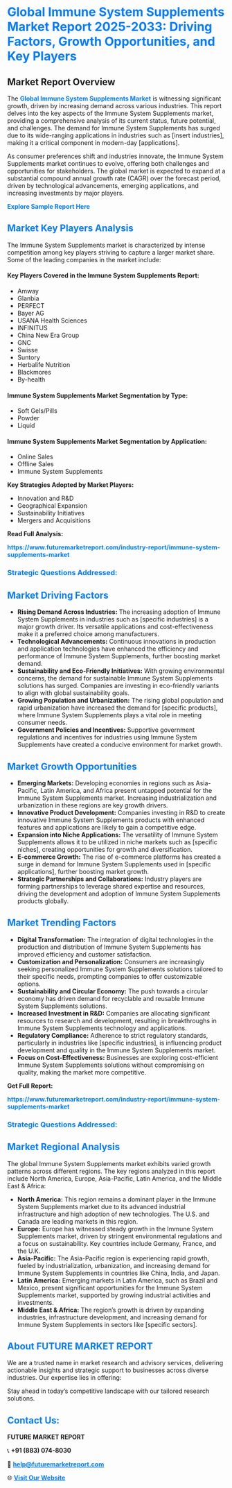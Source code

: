 <h1 style="color: #007BFF;">Global Immune System Supplements Market Report 2025-2033: Driving Factors, Growth Opportunities, and Key Players</h1>

<section id="overview">
<h2>Market Report Overview</h2>
<p>The <a href="https://www.futuremarketreport.com/industry-report/immune-system-supplements-market" style="color: #007BFF; text-decoration: none;"><strong>Global Immune System Supplements Market</strong></a> is witnessing significant growth, driven by increasing demand across various industries. This report delves into the key aspects of the Immune System Supplements market, providing a comprehensive analysis of its current status, future potential, and challenges. The demand for Immune System Supplements has surged due to its wide-ranging applications in industries such as [insert industries], making it a critical component in modern-day [applications].</p>
<p>As consumer preferences shift and industries innovate, the Immune System Supplements market continues to evolve, offering both challenges and opportunities for stakeholders. The global market is expected to expand at a substantial compound annual growth rate (CAGR) over the forecast period, driven by technological advancements, emerging applications, and increasing investments by major players.</p>
</section>

<section id="overview">
<p><a href="https://www.futuremarketreport.com/request-sample/reportId=122371" style="color: #007BFF; text-decoration: none;"><strong>Explore Sample Report Here</strong></a></p>
</section>

<section id="key-players">
<h2 style="color: #007BFF;">Market Key Players Analysis</h2>
<p>The Immune System Supplements market is characterized by intense competition among key players striving to capture a larger market share. Some of the leading companies in the market include:</p>
<h4>Key Players Covered in the Immune System Supplements Report:</h4>
<ul><li>Amway</li><li>Glanbia</li><li>PERFECT</li><li>Bayer AG</li><li>USANA Health Sciences</li><li>INFINITUS</li><li>China New Era Group</li><li>GNC</li><li>Swisse</li><li>Suntory</li><li>Herbalife Nutrition</li><li>Blackmores</li><li>By-health</li></ul>
<h4>Immune System Supplements Market Segmentation by Type:</h4>
<ul><li>Soft Gels/Pills</li><li>Powder</li><li>Liquid</li></ul>

<h4>Immune System Supplements Market Segmentation by Application:</h4>
<ul><li>Online Sales</li><li>Offline Sales</li><li>Immune System Supplements</li></ul>
<p><strong>Key Strategies Adopted by Market Players:</strong></p>
<ul>
<li>Innovation and R&D</li>
<li>Geographical Expansion</li>
<li>Sustainability Initiatives</li>
<li>Mergers and Acquisitions</li>
</ul>
</section>

<section>
<p><strong>Read Full Analysis: </strong></p><a href="https://www.futuremarketreport.com/industry-report/immune-system-supplements-market" style="color: #007BFF; text-decoration: none;"><strong>https://www.futuremarketreport.com/industry-report/immune-system-supplements-market</strong></a>
<h3 style="color: #007BFF;">Strategic Questions Addressed:</h3>
</section>

<section id="driving-factors">
<h2 style="color: #007BFF;">Market Driving Factors</h2>
<ul>
<li><strong>Rising Demand Across Industries:</strong> The increasing adoption of Immune System Supplements in industries such as [specific industries] is a major growth driver. Its versatile applications and cost-effectiveness make it a preferred choice among manufacturers.</li>
<li><strong>Technological Advancements:</strong> Continuous innovations in production and application technologies have enhanced the efficiency and performance of Immune System Supplements, further boosting market demand.</li>
<li><strong>Sustainability and Eco-Friendly Initiatives:</strong> With growing environmental concerns, the demand for sustainable Immune System Supplements solutions has surged. Companies are investing in eco-friendly variants to align with global sustainability goals.</li>
<li><strong>Growing Population and Urbanization:</strong> The rising global population and rapid urbanization have increased the demand for [specific products], where Immune System Supplements plays a vital role in meeting consumer needs.</li>
<li><strong>Government Policies and Incentives:</strong> Supportive government regulations and incentives for industries using Immune System Supplements have created a conducive environment for market growth.</li>
</ul>
</section>

<section id="growth-opportunities">
<h2 style="color: #007BFF;">Market Growth Opportunities</h2>
<ul>
<li><strong>Emerging Markets:</strong> Developing economies in regions such as Asia-Pacific, Latin America, and Africa present untapped potential for the Immune System Supplements market. Increasing industrialization and urbanization in these regions are key growth drivers.</li>
<li><strong>Innovative Product Development:</strong> Companies investing in R&D to create innovative Immune System Supplements products with enhanced features and applications are likely to gain a competitive edge.</li>
<li><strong>Expansion into Niche Applications:</strong> The versatility of Immune System Supplements allows it to be utilized in niche markets such as [specific niches], creating opportunities for growth and diversification.</li>
<li><strong>E-commerce Growth:</strong> The rise of e-commerce platforms has created a surge in demand for Immune System Supplements used in [specific applications], further boosting market growth.</li>
<li><strong>Strategic Partnerships and Collaborations:</strong> Industry players are forming partnerships to leverage shared expertise and resources, driving the development and adoption of Immune System Supplements products globally.</li>
</ul>
</section>

<section id="trending-factors">
<h2 style="color: #007BFF;">Market Trending Factors</h2>
<ul>
<li><strong>Digital Transformation:</strong> The integration of digital technologies in the production and distribution of Immune System Supplements has improved efficiency and customer satisfaction.</li>
<li><strong>Customization and Personalization:</strong> Consumers are increasingly seeking personalized Immune System Supplements solutions tailored to their specific needs, prompting companies to offer customizable options.</li>
<li><strong>Sustainability and Circular Economy:</strong> The push towards a circular economy has driven demand for recyclable and reusable Immune System Supplements solutions.</li>
<li><strong>Increased Investment in R&D:</strong> Companies are allocating significant resources to research and development, resulting in breakthroughs in Immune System Supplements technology and applications.</li>
<li><strong>Regulatory Compliance:</strong> Adherence to strict regulatory standards, particularly in industries like [specific industries], is influencing product development and quality in the Immune System Supplements market.</li>
<li><strong>Focus on Cost-Effectiveness:</strong> Businesses are exploring cost-efficient Immune System Supplements solutions without compromising on quality, making the market more competitive.</li>
</ul>
</section>

<section>
<p><strong>Get Full Report: </strong></p><a href="https://www.futuremarketreport.com/industry-report/immune-system-supplements-market" style="color: #007BFF; text-decoration: none;"><strong>https://www.futuremarketreport.com/industry-report/immune-system-supplements-market</strong></a>
<h3 style="color: #007BFF;">Strategic Questions Addressed:</h3>
</section>


<section id="regional-analysis">
<h2 style="color: #007BFF;">Market Regional Analysis</h2>
<p>The global Immune System Supplements market exhibits varied growth patterns across different regions. The key regions analyzed in this report include North America, Europe, Asia-Pacific, Latin America, and the Middle East & Africa:</p>
<ul>
<li><strong>North America:</strong> This region remains a dominant player in the Immune System Supplements market due to its advanced industrial infrastructure and high adoption of new technologies. The U.S. and Canada are leading markets in this region.</li>
<li><strong>Europe:</strong> Europe has witnessed steady growth in the Immune System Supplements market, driven by stringent environmental regulations and a focus on sustainability. Key countries include Germany, France, and the U.K.</li>
<li><strong>Asia-Pacific:</strong> The Asia-Pacific region is experiencing rapid growth, fueled by industrialization, urbanization, and increasing demand for Immune System Supplements in countries like China, India, and Japan.</li>
<li><strong>Latin America:</strong> Emerging markets in Latin America, such as Brazil and Mexico, present significant opportunities for the Immune System Supplements market, supported by growing industrial activities and investments.</li>
<li><strong>Middle East & Africa:</strong> The region’s growth is driven by expanding industries, infrastructure development, and increasing demand for Immune System Supplements in sectors like [specific sectors].</li>
</ul>
</section>

<footer>
<h2 style="color: #007BFF;">About FUTURE MARKET REPORT</h2>
<p>We are a trusted name in market research and advisory services, delivering actionable insights and strategic support to businesses across diverse industries. Our expertise lies in offering:</p>

<p>Stay ahead in today’s competitive landscape with our tailored research solutions.</p>

<h2 style="color: #007BFF;">Contact Us:</h2>
<p><strong>FUTURE MARKET REPORT</strong></p>
<p>📞 <strong>+91 (883) 074-8030</strong></p>
<p>📧 <strong><a href="mailto:help@futuremarketreport.com" style="color: #007BFF;">help@futuremarketreport.com</a></strong></p>
<p>🌐 <strong><a href="https://www.futuremarketreport.com/" style="color: #007BFF;">Visit Our Website</a></strong></p>
</footer>
